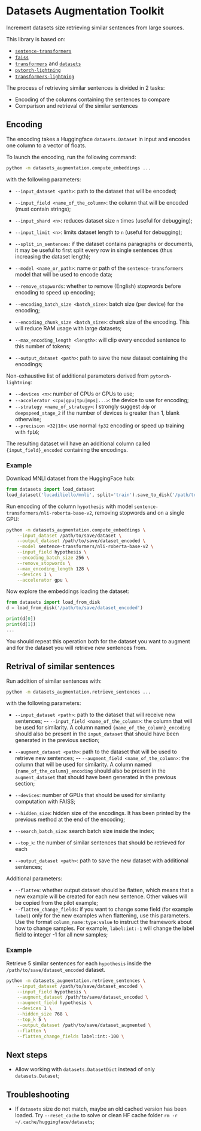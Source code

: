 # Datasets Augmentation Toolkit
Increment datasets size retrieving similar sentences from large sources.

This library is based on:
- [`sentence-transformers`](https://www.sbert.net)
- [`faiss`](https://faiss.ai)
- [`transformers`](https://huggingface.co/docs/transformers/index) and [`datasets`](https://huggingface.co/docs/datasets/index)
- [`pytorch-lightning`](https://pytorch-lightning.readthedocs.io/en/latest/)
- [`transformers-lightning`](https://github.com/iKernels/transformers-lightning)


The process of retrieving similar sentences is divided in 2 tasks:
- Encoding of the columns containing the sentences to compare
- Comparison and retrieval of the similar sentences


## Encoding

The encoding takes a Huggingface `datasets.Dataset` in input and encodes one column to a vector of floats.

To launch the encoding, run the following command:

```bash
python -m datasets_augmentation.compute_embeddings ... 
```

with the following parameters:
- `--input_dataset <path>`: path to the dataset that will be encoded;
- `--input_field <name_of_the_column>`: the column that will be encoded (must contain strings);
- `--input_shard <n>`: reduces dataset size `n` times (useful for debugging);
- `--input_limit <n>`: limits dataset length to `n` (useful for debugging);
- `--split_in_sentences`: if the dataset contains paragraphs or documents, it may be useful to first split every row in single sentences (thus increasing the dataset length);

- `--model <name_or_path>`: name or path of the `sentence-transformers` model that will be used to encode data;
- `--remove_stopwords`: whether to remove (English) stopwords before encoding to speed up encoding;
- `--encoding_batch_size <batch_size>`: batch size (per device) for the encoding;
- `--encoding_chunk_size <batch_size>`: chunk size of the encoding. This will reduce RAM usage with large datasets;
- `--max_encoding_length <length>`: will clip every encoded sentence to this number of tokens;

- `--output_dataset <path>`: path to save the new dataset containing the encodings;

Non-exhaustive list of additional parameters derived from `pytorch-lightning`:
- `--devices <n>`: number of CPUs or GPUs to use;
- `--accelerator <cpu|gpu|tpu|mps|...>`: the device to use for encoding;
- `--strategy <name_of_strategy>`: I strongly suggest `ddp` or `deepspeed_stage_2` if the number of devices is greater than 1, blank otherwise;
- `--precision <32|16>`: use normal `fp32` encoding or speed up training with `fp16`;

The resulting dataset will have an additional column called `{input_field}_encoded` containing the encodings.


### Example

Download MNLI dataset from the HuggingFace hub:

```python
from datasets import load_dataset
load_dataset('lucadiliello/mnli', split='train').save_to_disk('/path/to/save/dataset')
```

Run encoding of the column `hypothesis` with model `sentence-transformers/nli-roberta-base-v2`, removing stopwords and on a single GPU:
```bash
python -m datasets_augmentation.compute_embeddings \
    --input_dataset /path/to/save/dataset \
    --output_dataset /path/to/save/dataset_encoded \
    --model sentence-transformers/nli-roberta-base-v2 \
    --input_field hypothesis \
    --encoding_batch_size 256 \
    --remove_stopwords \
    --max_encoding_length 128 \
    --devices 1 \
    --accelerator gpu \
```

Now explore the embeddings loading the dataset:

```python
from datasets import load_from_disk
d = load_from_disk('/path/to/save/dataset_encoded')

print(d[0])
print(d[1])
...
```

You should repeat this operation both for the dataset you want to augment and for the dataset you will retrieve new sentences from.


## Retrival of similar sentences

Run addition of similar sentences with:

```bash
python -m datasets_augmentation.retrieve_sentences ...
```

with the following parameters:
- `--input_dataset <path>`: path to the dataset that will receive new sentences;
-- `--input_field <name_of_the_column>`: the column that will be used for similarity. A column named `{name_of_the_column}_encoding` should also be present in the `input_dataset` that should have been generated in the previous section;

- `--augment_dataset <path>`: path to the dataset that will be used to retrieve new sentences;
-- `--augment_field <name_of_the_column>`: the column that will be used for similarity. A column named `{name_of_the_column}_encoding` should also be present in the `augment_dataset` that should have been generated in the previous section;

- `--devices`: number of GPUs that should be used for similarity computation with FAISS;
- `--hidden_size`: hidden size of the encodings. It has been printed by the previous method at the end of the encoding;
- `--search_batch_size`: search batch size inside the index;
- `--top_k`: the number of similar sentences that should be retrieved for each 

- `--output_dataset <path>`: path to save the new dataset with additional sentences;

Additional parameters:
- `--flatten`: whether output dataset should be flatten, which means that a new example will be created for each new sentence. Other values will be copied from the pilot example;
- `--flatten_change_fields`: if you want to change some field (for example `label`) only for the new examples when flattening, use this parameters. Use the format `column_name:type:value` to instruct the framework about how to change samples. For example, `label:int:-1` will change the label field to integer -1 for all new samples;


### Example

Retrieve 5 similar sentences for each `hypothesis` inside the `/path/to/save/dataset_encoded` dataset.

```bash
python -m datasets_augmentation.retrieve_sentences \
    --input_dataset /path/to/save/dataset_encoded \
    --input_field hypothesis \
    --augment_dataset /path/to/save/dataset_encoded \
    --augment_field hypothesis \
    --devices 1 \
    --hidden_size 768 \
    --top_k 5 \
    --output_dataset /path/to/save/dataset_augmented \
    --flatten \
    --flatten_change_fields label:int:-100 \
```


## Next steps
- Allow working with `datasets.DatasetDict` instead of only `datasets.Dataset`;


## Troubleshooting

- If `datasets` size do not match, maybe an old cached version has been loaded. Try `--reset_cache` to solve or clean HF cache folder `rm -r ~/.cache/huggingface/datasets`;

